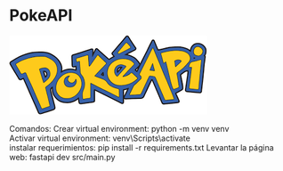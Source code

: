 # PokeAPI


![](images.png?raw=true)

Comandos:
Crear virtual environment:    python -m venv venv  
Activar virtual environment:    venv\Scripts\activate  
instalar requerimientos:    pip install -r requirements.txt
Levantar la página web:    fastapi dev src/main.py

